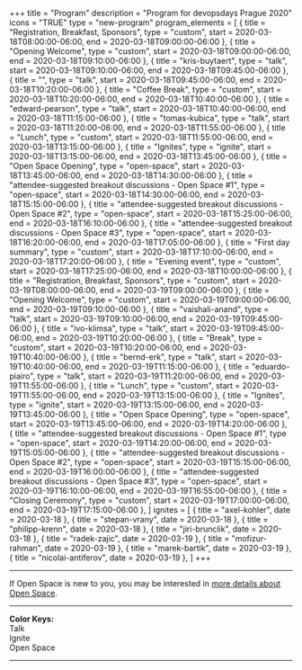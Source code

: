 +++
title = "Program"
description = "Program for devopsdays Prague 2020"
icons = "TRUE"
type = "new-program"
program_elements = [
    { title = "Registration, Breakfast, Sponsors", type = "custom", start = 2020-03-18T08:00:00-06:00, end = 2020-03-18T09:00:00-06:00 },
    { title = "Opening Welcome", type = "custom", start = 2020-03-18T09:00:00-06:00, end = 2020-03-18T09:10:00-06:00 },
    { title = "kris-buytaert", type = "talk", start = 2020-03-18T09:10:00-06:00, end = 2020-03-18T09:45:00-06:00 },
    { title = "", type = "talk", start = 2020-03-18T09:45:00-06:00, end = 2020-03-18T10:20:00-06:00 },
    { title = "Coffee Break", type = "custom", start = 2020-03-18T10:20:00-06:00, end = 2020-03-18T10:40:00-06:00 },
    { title = "edward-pearson", type = "talk", start = 2020-03-18T10:40:00-06:00, end = 2020-03-18T11:15:00-06:00 },
    { title = "tomas-kubica", type = "talk", start = 2020-03-18T11:20:00-06:00, end = 2020-03-18T11:55:00-06:00 },
    { title = "Lunch", type = "custom", start = 2020-03-18T11:55:00-06:00, end = 2020-03-18T13:15:00-06:00 },
    { title = "Ignites", type = "ignite", start = 2020-03-18T13:15:00-06:00, end = 2020-03-18T13:45:00-06:00 },
    { title = "Open Space Opening", type = "open-space", start = 2020-03-18T13:45:00-06:00, end = 2020-03-18T14:30:00-06:00 },
    { title = "attendee-suggested breakout discussions - Open Space #1", type = "open-space", start = 2020-03-18T14:30:00-06:00, end = 2020-03-18T15:15:00-06:00 },
    { title = "attendee-suggested breakout discussions - Open Space #2", type = "open-space", start = 2020-03-18T15:25:00-06:00, end = 2020-03-18T16:10:00-06:00 },
    { title = "attendee-suggested breakout discussions - Open Space #3", type = "open-space", start = 2020-03-18T16:20:00-06:00, end = 2020-03-18T17:05:00-06:00 },
    { title = "First day summary", type = "custom", start = 2020-03-18T17:10:00-06:00, end = 2020-03-18T17:20:00-06:00 },
    { title = "Evening event", type = "custom", start = 2020-03-18T17:25:00-06:00, end = 2020-03-18T10:00:00-06:00 },
    { title = "Registration, Breakfast, Sponsors", type = "custom", start = 2020-03-19T08:00:00-06:00, end = 2020-03-19T09:00:00-06:00 },
    { title = "Opening Welcome", type = "custom", start = 2020-03-19T09:00:00-06:00, end = 2020-03-19T09:10:00-06:00 },
    { title = "vaishali-anand", type = "talk", start = 2020-03-19T09:10:00-06:00, end = 2020-03-19T09:45:00-06:00 },
    { title = "ivo-klimsa", type = "talk", start = 2020-03-19T09:45:00-06:00, end = 2020-03-19T10:20:00-06:00 },
    { title = "Break", type = "custom", start = 2020-03-19T10:20:00-06:00, end = 2020-03-19T10:40:00-06:00 },
    { title = "bernd-erk", type = "talk", start = 2020-03-19T10:40:00-06:00, end = 2020-03-19T11:15:00-06:00 },
    { title = "eduardo-piairo", type = "talk", start = 2020-03-19T11:20:00-06:00, end = 2020-03-19T11:55:00-06:00 },
    { title = "Lunch", type = "custom", start = 2020-03-19T11:55:00-06:00, end = 2020-03-19T13:15:00-06:00 },
    { title = "Ignites", type = "ignite", start = 2020-03-19T13:15:00-06:00, end = 2020-03-19T13:45:00-06:00 },
    { title = "Open Space Opening", type = "open-space", start = 2020-03-19T13:45:00-06:00, end = 2020-03-19T14:20:00-06:00 },
    { title = "attendee-suggested breakout discussions - Open Space #1", type = "open-space", start = 2020-03-19T14:20:00-06:00, end = 2020-03-19T15:05:00-06:00 },
    { title = "attendee-suggested breakout discussions - Open Space #2", type = "open-space", start = 2020-03-19T15:15:00-06:00, end = 2020-03-19T16:00:00-06:00 },
    { title = "attendee-suggested breakout discussions - Open Space #3", type = "open-space", start = 2020-03-19T16:10:00-06:00, end = 2020-03-19T16:55:00-06:00 },
    { title = "Closing Ceremony", type = "custom", start = 2020-03-19T17:00:00-06:00, end = 2020-03-19T17:15:00-06:00 },
]
ignites = [
    { title = "axel-kohler", date = 2020-03-18 },
    { title = "stepan-vrany", date = 2020-03-18 },
    { title = "philipp-krenn", date = 2020-03-18 },
    { title = "jiri-brunclik", date = 2020-03-18 },
    { title = "radek-zajic", date = 2020-03-19 },
    { title = "mofizur-rahman", date = 2020-03-19 },
    { title = "marek-bartik", date = 2020-03-19 },
    { title = "nicolai-antiferov", date = 2020-03-19 },
]
+++
<hr />
If Open Space is new to you, you may be interested in <a href="/pages/open-space-format">more details about Open Space</a>.
<hr />

<div>
<b>Color Keys:</b>
<div class="col-lg-2 col-md-2 program-element program-talk">Talk</div>
<div class="col-lg-2 col-md-2 program-element program-ignite">Ignite</div>
<div class="col-lg-2 col-md-2 program-element program-open-space">Open Space</div>
</div>

<hr />
